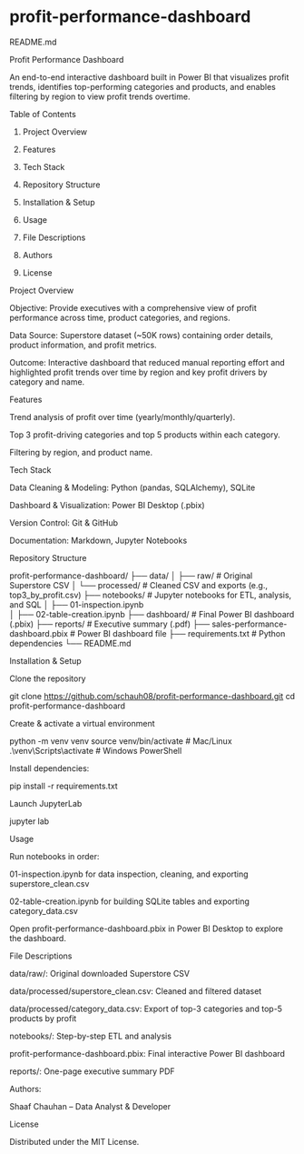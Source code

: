 # profit-performance-dashboard

README.md

Profit Performance Dashboard

An end-to-end interactive dashboard built in Power BI that visualizes profit trends, identifies top-performing categories and products, and enables filtering by region to view profit trends overtime.

Table of Contents

1. Project Overview

2. Features

3. Tech Stack

4. Repository Structure

5. Installation & Setup

6. Usage

7. File Descriptions

8. Authors

9. License

Project Overview

Objective: Provide executives with a comprehensive view of profit performance across time, product categories, and regions.

Data Source: Superstore dataset (~50K rows) containing order details, product information, and profit metrics.

Outcome: Interactive dashboard that reduced manual reporting effort and highlighted profit trends over time by region and key profit drivers by category and name.

Features

Trend analysis of profit over time (yearly/monthly/quarterly).

Top 3 profit-driving categories and top 5 products within each category.

Filtering by region, and product name.

Tech Stack

Data Cleaning & Modeling: Python (pandas, SQLAlchemy), SQLite

Dashboard & Visualization: Power BI Desktop (.pbix)

Version Control: Git & GitHub

Documentation: Markdown, Jupyter Notebooks

Repository Structure

profit-performance-dashboard/
├── data/
│   ├── raw/                   # Original Superstore CSV
│   └── processed/             # Cleaned CSV and exports (e.g., top3_by_profit.csv)
├── notebooks/                 # Jupyter notebooks for ETL, analysis, and SQL
│   ├── 01-inspection.ipynb    
│   ├── 02-table-creation.ipynb 
├── dashboard/                 # Final Power BI dashboard (.pbix)
├── reports/                   # Executive summary (.pdf)
├── sales-performance-dashboard.pbix  # Power BI dashboard file
├── requirements.txt           # Python dependencies
└── README.md

Installation & Setup

Clone the repository

git clone https://github.com/schauh08/profit-performance-dashboard.git
cd profit-performance-dashboard

Create & activate a virtual environment

python -m venv venv
source venv/bin/activate   # Mac/Linux
.\venv\Scripts\activate  # Windows PowerShell

Install dependencies:

pip install -r requirements.txt

Launch JupyterLab

jupyter lab

Usage

Run notebooks in order:

01-inspection.ipynb for data inspection, cleaning, and exporting superstore_clean.csv

02-table-creation.ipynb for building SQLite tables and exporting category_data.csv

Open profit-performance-dashboard.pbix in Power BI Desktop to explore the dashboard.

File Descriptions

data/raw/: Original downloaded Superstore CSV

data/processed/superstore_clean.csv: Cleaned and filtered dataset

data/processed/category_data.csv: Export of top-3 categories and top-5 products by profit

notebooks/: Step-by-step ETL and analysis

profit-performance-dashboard.pbix: Final interactive Power BI dashboard

reports/: One-page executive summary PDF

Authors:

Shaaf Chauhan – Data Analyst & Developer

License

Distributed under the MIT License.
